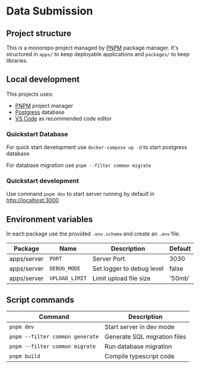 # Data Submission

## Project structure

This is a monorepo project managed by [PNPM](https://pnpm.io/) package manager. It's structured in `apps/` to keep deployable applications and `packages/` to keep libraries.

## Local development

This projects uses:

- [PNPM](https://pnpm.io/) project manager
- [Postgress](https://www.postgresql.org/) database
- [VS Code](https://code.visualstudio.com/) as recommended code editor

### Quickstart Database

For quick start development use `docker-compose up -d` to start postgress database

For database migration use `pnpm --filter common migrate`

### Quickstart development

Use command `pnpm dev` to start server running by default in [http://localhost:3000](http://localhost:3000)

## Environment variables

In each package use the provided `.env.schema` and create an `.env` file.

| Package     | Name           | Description               | Default |
| ----------- | -------------- | ------------------------- | ------- |
| apps/server | `PORT`         | Server Port.              | 3030    |
| apps/server | `DEBUG_MODE`   | Set logger to debug level | false   |
| apps/server | `UPLOAD_LIMIT` | Limit upload file size    | '50mb'  |

## Script commands

| Command                         | Description                  |
| ------------------------------- | ---------------------------- |
| `pnpm dev`                      | Start server in dev mode     |
| `pnpm --filter common generate` | Generate SQL migration files |
| `pnpm --filter common migrate`  | Run database migration       |
| `pnpm build`                    | Compile typescript code      |
